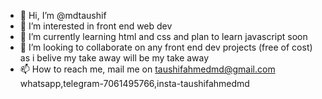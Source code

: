 - 👋 Hi, I’m @mdtaushif
- 👀 I’m interested in front end web dev
- 🌱 I’m currently learning html and css and plan to learn javascript soon 
- 💞️ I’m looking to collaborate on any front end dev projects (free of cost) as i belive my take away will be my take away
- 📫 How to reach me, mail me on taushifahmedmd@gmail.com whatsapp,telegram-7061495766,insta-taushifahmedmd
<!---
mdtaushif/mdtaushif is a ✨ special ✨ repository because its `README.md` (this file) appears on your GitHub profile.
You can click the Preview link to take a look at your changes.
--->
